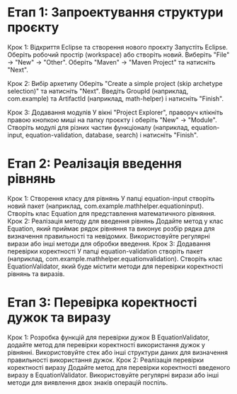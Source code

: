 # Етап 1: Запроектування структури проєкту

Крок 1: Відкриття Eclipse та створення нового проєкту
Запустіть Eclipse.
Оберіть робочий простір (workspace) або створіть новий.
Виберіть "File" -> "New" -> "Other".
Оберіть "Maven" -> "Maven Project" та натисніть "Next".

Крок 2: Вибір архетипу
Оберіть "Create a simple project (skip archetype selection)" та натисніть "Next".
Введіть GroupId (наприклад, com.example) та ArtifactId (наприклад, math-helper) і натисніть "Finish".

Крок 3: Додавання модулів
У вікні "Project Explorer", праворуч клікніть правою кнопкою миші на папку проєкту і оберіть "New" -> "Module".
Створіть модулі для різних частин функціоналу (наприклад, equation-input, equation-validation, database, search) і натисніть "Finish".

# Етап 2: Реалізація введення рівнянь

Крок 1: Створення класу для рівнянь
У папці equation-input створіть новий пакет (наприклад, com.example.mathhelper.equationinput).
Створіть клас Equation для представлення математичного рівняння.
Крок 2: Реалізація методу для введення рівнянь
Додайте метод у клас Equation, який приймає рядок рівняння та виконує розбір рядка для визначення правильності та невідомих.
Використовуйте регулярні вирази або інші методи для обробки введення.
Крок 3: Додавання перевірки коректності
У папці equation-validation створіть пакет (наприклад, com.example.mathhelper.equationvalidation).
Створіть клас EquationValidator, який буде містити методи для перевірки коректності рівнянь та виразів.

# Етап 3: Перевірка коректності дужок та виразу

Крок 1: Розробка функцій для перевірки дужок
В EquationValidator, додайте метод для перевірки коректності використання дужок у рівнянні.
Використовуйте стек або інші структури даних для визначення правильності використання дужок.
Крок 2: Реалізація перевірки коректності виразу
Додайте метод для перевірки коректності введеного виразу в EquationValidator.
Використовуйте регулярні вирази або інші методи для виявлення двох знаків операцій поспіль.
